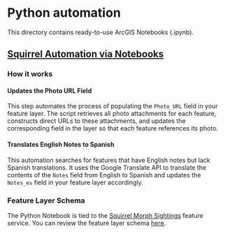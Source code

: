 # Python automation
This directory contains ready-to-use ArcGIS Notebooks (.ipynb).

## [Squirrel Automation via Notebooks](./squirrel-automation.ipynb)

### How it works

#### Updates the Photo URL Field

This step automates the process of populating the `Photo_URL` field in your feature layer. The script retrieves all photo attachments for each feature, constructs direct URLs to these attachments, and updates the corresponding field in the layer so that each feature references its photo.

#### Translates English Notes to Spanish

This automation searches for features that have English notes but lack Spanish translations. It uses the Google Translate API to translate the contents of the `Notes` field from English to Spanish and updates the `Notes_es` field in your feature layer accordingly.

### Feature Layer Schema

The Python Notebook is tied to the [Squirrel Morph Sightings](https://arcgis-devlabs.maps.arcgis.com/home/item.html?id=e714bfeed51f447b8a36051dd62c0666) feature service. You can review the feature layer schema [here](https://services.arcgis.com/V6ZHFr6zdgNZuVG0/ArcGIS/rest/services/Squirrel_morph_sightings/FeatureServer/0).
